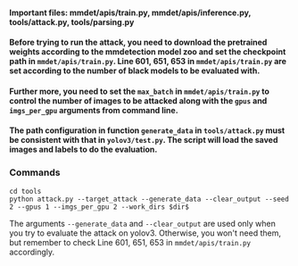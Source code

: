 #### Important files: mmdet/apis/train.py, mmdet/apis/inference.py, tools/attack.py, tools/parsing.py

#### Before trying to run the attack, you need to download the pretrained weights according to the mmdetection model zoo and set the checkpoint path in `mmdet/apis/train.py`. Line 601, 651, 653 in `mmdet/apis/train.py` are set according to the number of black models to be evaluated with.
#### Further more, you need to set the `max_batch` in `mmdet/apis/train.py` to control the number of images to be attacked along with the `gpus` and `imgs_per_gpu` arguments from command line.
#### The path configuration in function `generate_data` in `tools/attack.py` must be consistent with that in `yolov3/test.py`. The script will load the saved images and labels to do the evaluation.


### Commands
```
cd tools
python attack.py --target_attack --generate_data --clear_output --seed 2 --gpus 1 --imgs_per_gpu 2 --work_dirs $dir$
```
The arguments `--generate_data` and `--clear_output` are used only when you try to evaluate the attack on yolov3. Otherwise, you won't need them, but remember to check Line 601, 651, 653 in `mmdet/apis/train.py` accordingly.


